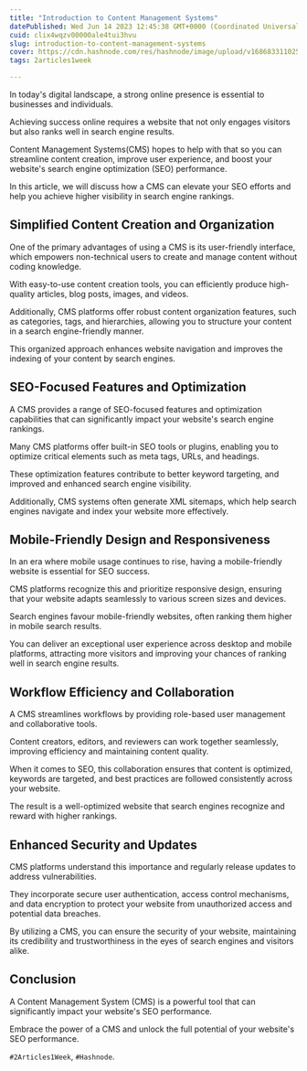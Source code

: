```yaml
---
title: "Introduction to Content Management Systems"
datePublished: Wed Jun 14 2023 12:45:38 GMT+0000 (Coordinated Universal Time)
cuid: clix4wqzv00000ale4tui3hvu
slug: introduction-to-content-management-systems
cover: https://cdn.hashnode.com/res/hashnode/image/upload/v1686833110259/b7998bc4-0be8-4696-96c5-81fa95a78be4.png
tags: 2articles1week

---
```


In today's digital landscape, a strong online presence is essential to businesses and individuals.

Achieving success online requires a website that not only engages visitors but also ranks well in search engine results.

Content Management Systems(CMS) hopes to help with that so you can streamline content creation, improve user experience, and boost your website's search engine optimization (SEO) performance.

In this article, we will discuss how a CMS can elevate your SEO efforts and help you achieve higher visibility in search engine rankings.

## Simplified Content Creation and Organization

One of the primary advantages of using a CMS is its user-friendly interface, which empowers non-technical users to create and manage content without coding knowledge.

With easy-to-use content creation tools, you can efficiently produce high-quality articles, blog posts, images, and videos.

Additionally, CMS platforms offer robust content organization features, such as categories, tags, and hierarchies, allowing you to structure your content in a search engine-friendly manner.

This organized approach enhances website navigation and improves the indexing of your content by search engines.

## SEO-Focused Features and Optimization

A CMS provides a range of SEO-focused features and optimization capabilities that can significantly impact your website's search engine rankings.

Many CMS platforms offer built-in SEO tools or plugins, enabling you to optimize critical elements such as meta tags, URLs, and headings.

These optimization features contribute to better keyword targeting, and improved and enhanced search engine visibility.

Additionally, CMS systems often generate XML sitemaps, which help search engines navigate and index your website more effectively.

## Mobile-Friendly Design and Responsiveness

In an era where mobile usage continues to rise, having a mobile-friendly website is essential for SEO success.

CMS platforms recognize this and prioritize responsive design, ensuring that your website adapts seamlessly to various screen sizes and devices.

Search engines favour mobile-friendly websites, often ranking them higher in mobile search results.

You can deliver an exceptional user experience across desktop and mobile platforms, attracting more visitors and improving your chances of ranking well in search engine results.

## Workflow Efficiency and Collaboration

A CMS streamlines workflows by providing role-based user management and collaborative tools.

Content creators, editors, and reviewers can work together seamlessly, improving efficiency and maintaining content quality.

When it comes to SEO, this collaboration ensures that content is optimized, keywords are targeted, and best practices are followed consistently across your website.

The result is a well-optimized website that search engines recognize and reward with higher rankings.

## Enhanced Security and Updates

CMS platforms understand this importance and regularly release updates to address vulnerabilities.

They incorporate secure user authentication, access control mechanisms, and data encryption to protect your website from unauthorized access and potential data breaches.

By utilizing a CMS, you can ensure the security of your website, maintaining its credibility and trustworthiness in the eyes of search engines and visitors alike.

## Conclusion

A Content Management System (CMS) is a powerful tool that can significantly impact your website's SEO performance.

Embrace the power of a CMS and unlock the full potential of your website's SEO performance.

`#2Articles1Week`, `#Hashnode`.